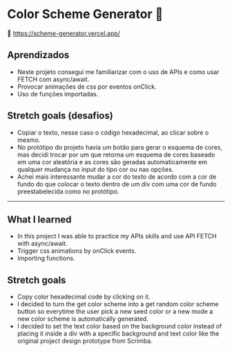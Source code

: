 
# Color Scheme Generator 🎨

 🔗 https://scheme-generator.vercel.app/

## Aprendizados
* Neste projeto consegui me familiarizar com o uso de APIs e como usar FETCH com async/await.
* Provocar animações de css por eventos onClick.
* Uso de funções importadas.

## Stretch goals (desafios)
* Copiar o texto, nesse caso o código hexadecimal, ao clicar sobre o mesmo.
* No protótipo do projeto havia um botão para gerar o esquema de cores, mas decidi trocar por um que retorna um esquema de cores baseado em uma cor aleatória e as cores são geradas automaticamente em qualquer mudança no input do tipo cor ou nas opções.
* Achei mais interessante mudar a cor do texto de acordo com a cor de fundo do que colocar o texto dentro de um div com uma cor de fundo preestabelecida como no protótipo.

----------------------------------------------------------------------------------------------------------------------------------------------------------------------------------

## What I learned
* In this project I was able to practice my APIs skills and use API FETCH with async/await.
* Trigger css animations by onClick events.
* Importing functions.

## Stretch goals 
* Copy color hexadecimal code by clicking on it.
* I decided to turn the get color scheme into a get random color scheme button so everytime the user pick a new seed color or a new mode a new color scheme is automatically generated.
* I decided to set the text color based on the background color instead of placing it inside a div with a specific background and text color like the original project design prototype from Scrimba.
